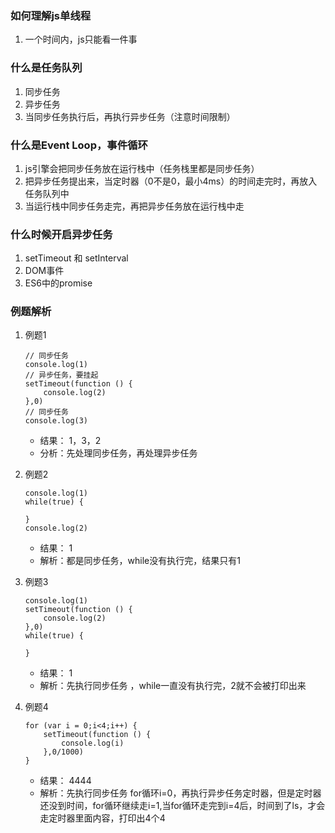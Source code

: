 ### 如何理解js单线程
1. 一个时间内，js只能看一件事

### 什么是任务队列
1. 同步任务
2. 异步任务
3. 当同步任务执行后，再执行异步任务（注意时间限制）

### 什么是Event Loop，事件循环
1. js引擎会把同步任务放在运行栈中（任务栈里都是同步任务）
2. 把异步任务提出来，当定时器（0不是0，最小4ms）的时间走完时，再放入任务队列中
3. 当运行栈中同步任务走完，再把异步任务放在运行栈中走

### 什么时候开启异步任务
1. setTimeout 和 setInterval
2. DOM事件
3. ES6中的promise

### 例题解析
1. 例题1

    ```
    // 同步任务
    console.log(1)
    // 异步任务，要挂起
    setTimeout(function () {
        console.log(2)
    },0)
    // 同步任务
    console.log(3)
    ```
    - 结果： 1，3，2
    - 分析：先处理同步任务，再处理异步任务

2. 例题2

    ```
    console.log(1)
    while(true) {

    }
    console.log(2)
    ```
    - 结果： 1
    - 解析：都是同步任务，while没有执行完，结果只有1

3. 例题3

    ```
    console.log(1)
    setTimeout(function () {
        console.log(2)
    },0)
    while(true) {

    }
    ```
    - 结果： 1
    - 解析：先执行同步任务 ，while一直没有执行完，2就不会被打印出来

4. 例题4

    ```
    for (var i = 0;i<4;i++) {
        setTimeout(function () {
            console.log(i)
        },0/1000)
    }
    ```
    - 结果： 4444
    - 解析：先执行同步任务 for循环i=0，再执行异步任务定时器，但是定时器还没到时间，for循环继续走i=1,当for循环走完到i=4后，时间到了ls，才会走定时器里面内容，打印出4个4
